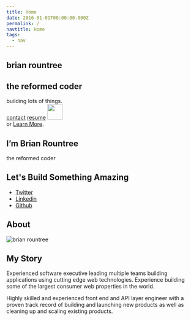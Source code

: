 ```yaml
---
title: Home
date: 2016-01-01T00:00:00.000Z
permalink: /
navtitle: Home
tags:
  - nav
---
```


<section class="coversection">
<div class="covercontainer w-container">
<div class="cube _1">
<div class="cube-face bottom green"></div>
<div class="cube-face top green"></div>
<div class="cube-face right green"></div>
<div class="cube-face left green"></div>
<div class="cube-face back green"></div>
<div class="cube-face front green"></div>
</div>
<div class="cube _2">
<div class="cube-face bottom red"></div>
<div class="cube-face top red"></div>
<div class="cube-face right red"></div>
<div class="cube-face left red"></div>
<div class="cube-face back red"></div>
<div class="cube-face front red"></div>
</div>
<div class="cube _3">
<div class="cube-face bottom blue"></div>
<div class="cube-face top blue"></div>
<div class="cube-face right blue"></div>
<div class="cube-face left blue"></div>
<div class="cube-face back blue"></div>
<div class="cube-face front blue"></div>
</div>
<div class="cube _4">
<div class="cube-face bottom orange"></div>
<div class="cube-face top orange"></div>
<div class="cube-face right orange"></div>
<div class="cube-face left orange"></div>
<div class="cube-face back orange"></div>
<div class="cube-face front orange"></div>
</div>
<h1 class="cover-title">brian rountree</h1>
<h1 class="cover-title w-hidden-small">the reformed coder</h1>
<div class="cover-subtitle">
building lots of things.
</div>
<div class="cover-cta">
<a target="_blank" href="https://webflow.com/dashboard/signup" class="button--cta w-button">contact</a>
<a href="#intro" class="button--cta secondary w-button">resume</a>
<a href="#intro" class="go-down-link w-inline-block" style="">
<img src="https://uploads-ssl.webflow.com/566fb9dc1b4525b47c0c2505/592ff5b9723a917fb93de6ca_arrow-down.svg" width="40">
</a>
<div class="cover-cta-learnmore">
or <a href="#">Learn More</a>.
</div>
</div>
</section>

<section>

<h1 class="site-name">I’m Brian Rountree</h1>

<p class="site-designation">the reformed coder</p>

<h2 class="site-slogan">Let's Build Something Amazing</h2>

<div class="social-link">

<ul class="social-profiles">

<li class="item"><a href="https://twitter.com/pixelarchitect" class="fa-twitter"><span>Twitter</span></a></li>

<li class="item"><a href="https://www.linkedin.com/in/brianrountree" class="fa-linkedin"><span>Linkedin</span></a></li>

<li class="item"><a href="https://github.com/brountreeRS" class="fa-github"><span>Github</span></a></li>

</ul>

</div>

</section>

<section id="about">

<h2>About</h2>

<div class="profile-pic">

![brian rountree](/static/img/btr-head-shot-sliced.png)

</div>

<h2 class="title">My Story</h2>

<p>Experienced software executive leading multiple teams building applications using cutting edge web technologies. Experience building some of the largest consumer web properties in the world.</p>

<p>Highly skilled and experienced front end and API layer engineer with a proven track record of building and launching new products as well as cleaning up and scaling existing products.</p>

</section>
